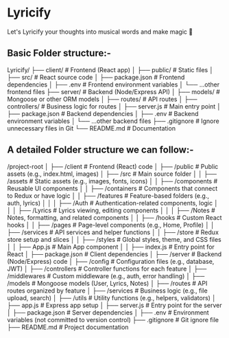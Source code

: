 # Lyricify
Let's Lyricify your thoughts into musical words and make magic 🤩

## Basic Folder structure:-

Lyricify/
├── client/          # Frontend (React app)
│   ├── public/      # Static files
│   ├── src/         # React source code
│   ├── package.json # Frontend dependencies
│   ├── .env         # Frontend environment variables
│   └── ...other frontend files
├── server/          # Backend (Node/Express API)
│   ├── models/      # Mongoose or other ORM models
│   ├── routes/      # API routes
│   ├── controllers/ # Business logic for routes
│   ├── server.js    # Main entry point
│   ├── package.json # Backend dependencies
│   ├── .env         # Backend environment variables
│   └── ...other backend files
├── .gitignore       # Ignore unnecessary files in Git
└── README.md        # Documentation


## A detailed Folder structure we can follow:-
/project-root
│
├── /client                    # Frontend (React) code
│   ├── /public                # Public assets (e.g., index.html, images)
│   ├── /src                   # Main source folder
│   │   ├── /assets            # Static assets (e.g., images, fonts, icons)
│   │   ├── /components        # Reusable UI components
│   │   ├── /containers        # Components that connect to Redux or have logic
│   │   ├── /features          # Feature-based folders (e.g., auth, lyrics)
│   │   │   ├── /Auth          # Authentication-related components, logic
│   │   │   ├── /Lyrics        # Lyrics viewing, editing components
│   │   │   ├── /Notes         # Notes, formatting, and related components
│   │   ├── /hooks             # Custom React hooks
│   │   ├── /pages             # Page-level components (e.g., Home, Profile)
│   │   ├── /services          # API services and helper functions
│   │   ├── /store             # Redux store setup and slices
│   │   ├── /styles            # Global styles, theme, and CSS files
│   │   ├── App.js             # Main App component
│   │   ├── index.js           # Entry point for React
│   ├── package.json           # Client dependencies
│
├── /server                    # Backend (Node/Express) code
│   ├── /config                # Configuration files (e.g., database, JWT)
│   ├── /controllers           # Controller functions for each feature
│   ├── /middlewares           # Custom middleware (e.g., auth, error handling)
│   ├── /models                # Mongoose models (User, Lyrics, Notes)
│   ├── /routes                # API routes organized by feature
│   ├── /services              # Business logic (e.g., file upload, search)
│   ├── /utils                 # Utility functions (e.g., helpers, validators)
│   ├── app.js                 # Express app setup
│   ├── server.js              # Entry point for the server
│   ├── package.json           # Server dependencies
│
├── .env                       # Environment variables (not committed to version control)
├── .gitignore                 # Git ignore file
├── README.md                  # Project documentation
